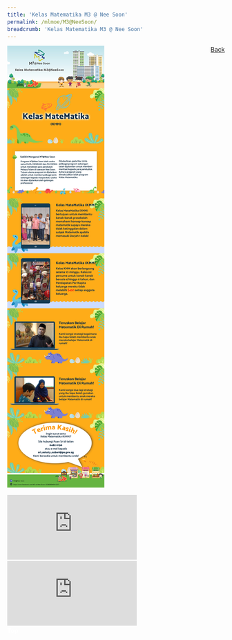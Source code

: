 ```yaml
---
title: 'Kelas Matematika M3 @ Nee Soon'
permalink: /mlmoe/M3@NeeSoon/
breadcrumb: 'Kelas Matematika M3 @ Nee Soon'
---
```

<!-- Global site tag (gtag.js) - Google Ads: 726049306 -->
<script async src="https://www.googletagmanager.com/gtag/js?id=AW-726049306"></script>
<script>
  window.dataLayer = window.dataLayer || [];
  function gtag(){dataLayer.push(arguments);}
  gtag('js', new Date());

  gtag('config', 'AW-726049306');
</script>
<a href="/exhibits/Pameran- Bahasa- Melayu-Malay-Language-Exhibitions-e/Community-Partners/" style="float:right;">Back</a>
 <img src="/images/MTLS2021-M3@NeeSoon_ML_Final.jpg"> <br/>
 
 <div class="video-container">
  <iframe src=" https://youtu.be/embed/-iXSKRMgmcs " frameborder="0" allow="accelerometer; autoplay; encrypted-media; gyroscope; picture-in-picture" allowfullscreen></iframe></div>
  
  <div class="video-container">
  <iframe src=" https://www.youtube.com/embed/PZdlpc1PrwM" frameborder="0" allow="accelerometer; autoplay; encrypted-media; gyroscope; picture-in-picture" allowfullscreen></iframe></div>

<div class="btntop"><a href="#top" style="text-decoration:none;"><span style="color:white"><b>Top</b></span></a></div>
